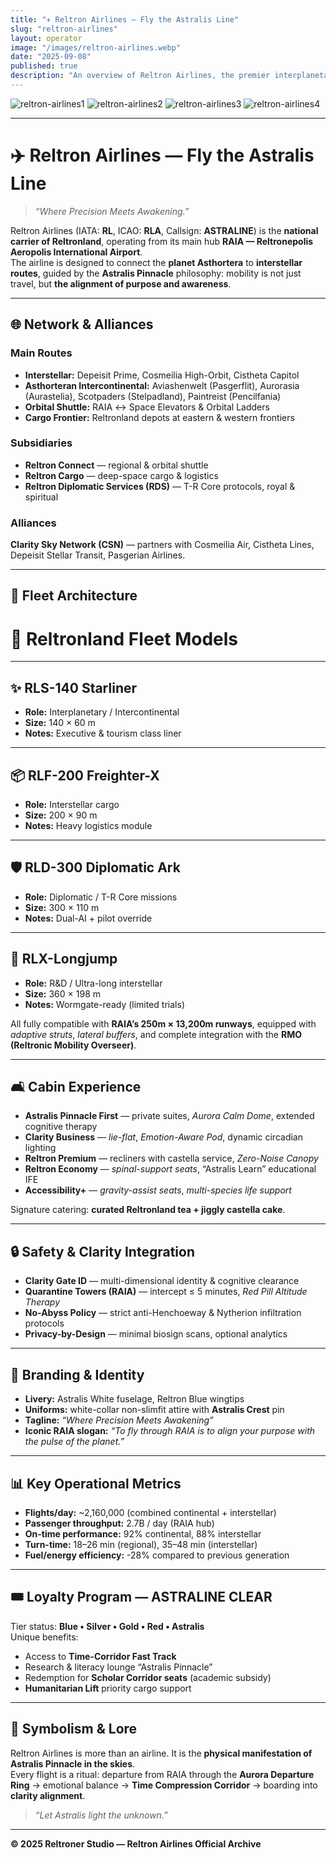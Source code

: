 ```yaml
---
title: "✈️ Reltron Airlines — Fly the Astralis Line"
slug: "reltron-airlines"
layout: operator
image: "/images/reltron-airlines.webp"
date: "2025-09-08"
published: true
description: "An overview of Reltron Airlines, the premier interplanetary and international carrier of Reltronland, renowned for its clarity-driven service, advanced AI navigation, and commitment to elevating the travel experience across the Astralis Line."
---
```


![reltron-airlines1](/images/reltron-airlines1.webp)
![reltron-airlines2](/images/reltron-airlines2.webp)
![reltron-airlines3](/images/reltron-airlines3.webp)
![reltron-airlines4](/images/reltron-airlines4.webp)

---

# ✈️ Reltron Airlines — Fly the Astralis Line

> _“Where Precision Meets Awakening.”_

Reltron Airlines (IATA: **RL**, ICAO: **RLA**, Callsign: **ASTRALINE**) is the **national carrier of Reltronland**, operating from its main hub **RAIA — Reltronepolis Aeropolis International Airport**.  
The airline is designed to connect the **planet Asthortera** to **interstellar routes**, guided by the **Astralis Pinnacle** philosophy: mobility is not just travel, but **the alignment of purpose and awareness**.

---

## 🌐 Network & Alliances

### Main Routes
- **Interstellar:** Depeisit Prime, Cosmeilia High-Orbit, Cistheta Capitol  
- **Asthorteran Intercontinental:** Aviashenwelt (Pasgerflit), Aurorasia (Aurastelia), Scotpaders (Stelpadland), Paintreist (Pencilfania)  
- **Orbital Shuttle:** RAIA ↔ Space Elevators & Orbital Ladders  
- **Cargo Frontier:** Reltronland depots at eastern & western frontiers

### Subsidiaries
- **Reltron Connect** — regional & orbital shuttle  
- **Reltron Cargo** — deep-space cargo & logistics  
- **Reltron Diplomatic Services (RDS)** — T-R Core protocols, royal & spiritual  

### Alliances
**Clarity Sky Network (CSN)** — partners with Cosmeilia Air, Cistheta Lines, Depeisit Stellar Transit, Pasgerian Airlines.

---

## 🛫 Fleet Architecture

# 🚀 Reltronland Fleet Models

---

## ✨ RLS-140 Starliner  
- **Role:** Interplanetary / Intercontinental  
- **Size:** 140 × 60 m  
- **Notes:** Executive & tourism class liner  

---

## 📦 RLF-200 Freighter-X  
- **Role:** Interstellar cargo  
- **Size:** 200 × 90 m  
- **Notes:** Heavy logistics module  

---

## 🛡 RLD-300 Diplomatic Ark  
- **Role:** Diplomatic / T-R Core missions  
- **Size:** 300 × 110 m  
- **Notes:** Dual-AI + pilot override  

---

## 🔬 RLX-Longjump  
- **Role:** R&D / Ultra-long interstellar  
- **Size:** 360 × 198 m  
- **Notes:** Wormgate-ready (limited trials)  


All fully compatible with **RAIA’s 250m × 13,200m runways**, equipped with _adaptive struts_, _lateral buffers_, and complete integration with the **RMO (Reltronic Mobility Overseer)**.

---

## 🛋️ Cabin Experience

- **Astralis Pinnacle First** — private suites, _Aurora Calm Dome_, extended cognitive therapy  
- **Clarity Business** — _lie-flat_, _Emotion-Aware Pod_, dynamic circadian lighting  
- **Reltron Premium** — recliners with castella service, _Zero-Noise Canopy_  
- **Reltron Economy** — _spinal-support seats_, “Astralis Learn” educational IFE  
- **Accessibility+** — _gravity-assist seats_, _multi-species life support_  

Signature catering: **curated Reltronland tea + jiggly castella cake**.

---

## 🔒 Safety & Clarity Integration

- **Clarity Gate ID** — multi-dimensional identity & cognitive clearance  
- **Quarantine Towers (RAIA)** — intercept ≤ 5 minutes, _Red Pill Altitude Therapy_  
- **No-Abyss Policy** — strict anti-Henchoeway & Nytherion infiltration protocols  
- **Privacy-by-Design** — minimal biosign scans, optional analytics  

---

## 🎨 Branding & Identity

- **Livery:** Astralis White fuselage, Reltron Blue wingtips  
- **Uniforms:** white-collar non-slimfit attire with **Astralis Crest** pin  
- **Tagline:** _“Where Precision Meets Awakening”_  
- **Iconic RAIA slogan:** _“To fly through RAIA is to align your purpose with the pulse of the planet.”_

---

## 📊 Key Operational Metrics

- **Flights/day:** ~2,160,000 (combined continental + interstellar)  
- **Passenger throughput:** 2.7B / day (RAIA hub)  
- **On-time performance:** 92% continental, 88% interstellar  
- **Turn-time:** 18–26 min (regional), 35–48 min (interstellar)  
- **Fuel/energy efficiency:** -28% compared to previous generation  

---

## 🎟️ Loyalty Program — ASTRALINE CLEAR

Tier status: **Blue • Silver • Gold • Red • Astralis**  
Unique benefits:
- Access to **Time-Corridor Fast Track**  
- Research & literacy lounge “Astralis Pinnacle”  
- Redemption for **Scholar Corridor seats** (academic subsidy)  
- **Humanitarian Lift** priority cargo support  

---

## 🌌 Symbolism & Lore

Reltron Airlines is more than an airline. It is the **physical manifestation of Astralis Pinnacle in the skies**.  
Every flight is a ritual: departure from RAIA through the **Aurora Departure Ring** → emotional balance → **Time Compression Corridor** → boarding into **clarity alignment**.

> _“Let Astralis light the unknown.”_

---

**© 2025 Reltroner Studio — Reltron Airlines Official Archive**
